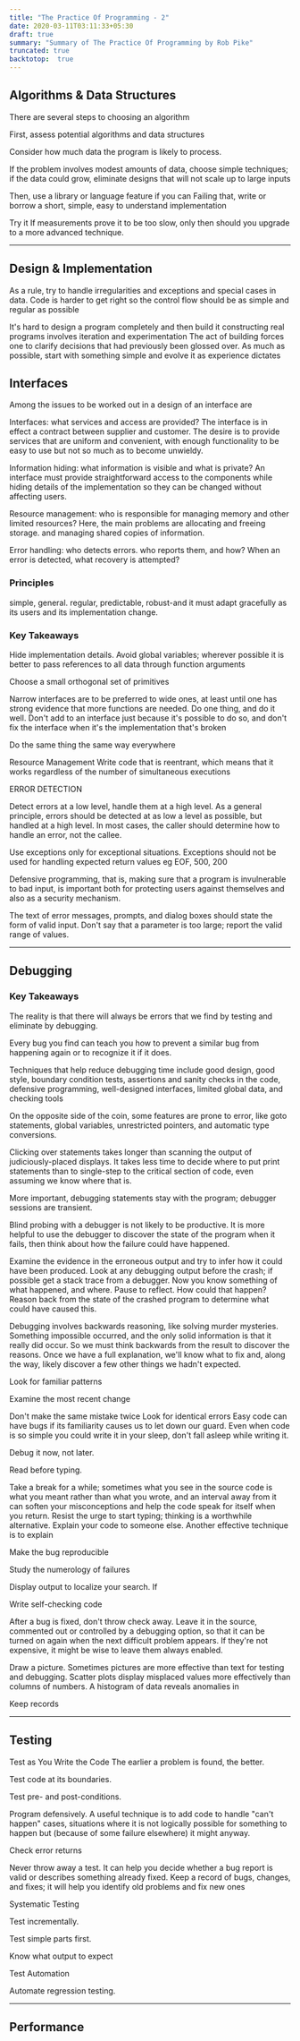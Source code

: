 ```yaml
---
title: "The Practice Of Programming - 2"
date: 2020-03-11T03:11:33+05:30
draft: true
summary: "Summary of The Practice Of Programming by Rob Pike"
truncated: true
backtotop:  true
---
```


## Algorithms & Data Structures

There are several steps to choosing an algorithm

First, assess potential algorithms and data structures

Consider how much data the program is likely to process.

If the problem involves modest amounts of data, choose simple techniques; if the data
could grow, eliminate designs that will not scale up to large inputs

Then, use a library or language feature if you can
Failing that, write or borrow a short, simple, easy to understand implementation

Try it
If measurements prove it to be too slow, only then should you upgrade to a more advanced technique.

------------------------

## Design & Implementation

As a rule, try to handle irregularities and exceptions and special cases in data.
Code is harder to get right so the control flow should be as simple and regular as possible

It's hard to design a program completely and then build it
constructing real programs involves iteration and experimentation
The act of building forces one to clarify decisions that had previously been glossed over.
As much as possible, start with something simple and evolve it as experience dictates

## Interfaces

Among the issues to be worked out in a design of an interface are

Interfaces: what services and access are provided? The interface is in effect a
contract between supplier and customer. The desire is to provide services that
are uniform and convenient, with enough functionality to be easy to use but not
so much as to become unwieldy.

Information hiding: what information is visible and what is private? An interface
must provide straightforward access to the components while hiding details
of the implementation so they can be changed without affecting users.

Resource management: who is responsible for managing memory and other
limited resources? Here, the main problems are allocating and freeing storage.
and managing shared copies of information.

Error handling: who detects errors. who reports them, and how? When an error
is detected, what recovery is attempted?

### Principles

simple, general. regular,
predictable, robust-and it must adapt gracefully as its users and its implementation change.

### Key Takeaways

Hide implementation details.
Avoid global variables;
wherever possible it is better to pass references to all data
through function arguments

Choose a small orthogonal set of primitives

Narrow interfaces are to be preferred to wide ones, at least until one has strong
evidence that more functions are needed. Do one thing, and do it well. Don't add to
an interface just because it's possible to do so, and don't fix the interface when it's the
implementation that's broken

Do the same thing the same way everywhere

Resource Management
Write code that is reentrant, which means
that it works regardless of the number of simultaneous executions

ERROR DETECTION

Detect errors at a low level, handle them at a high level.
As a general principle,
errors should be detected at as low a level as possible, but handled at a high level. In
most cases, the caller should determine how to handle an error, not the callee.

Use exceptions only for exceptional situations.
Exceptions should not be used for handling
expected return values eg EOF, 500, 200

Defensive programming, that is, making sure that a program is invulnerable to bad
input, is important both for protecting users against themselves and also as a security
mechanism.

The text of error messages, prompts, and dialog boxes should state the form of
valid input. Don't say that a parameter is too large; report the valid range of values.

------------------------

## Debugging

### Key Takeaways

The reality is that there will always be errors that we find by testing and eliminate by debugging.

 Every bug you find can teach you how to prevent a similar bug from happening again or to recognize it if it does.

Techniques that help reduce debugging time
include good design, good style, boundary condition tests, assertions and sanity
checks in the code, defensive programming, well-designed interfaces, limited global
data, and checking tools

On the opposite side of the coin, some features are prone to error, like
goto statements, global variables, unrestricted pointers, and automatic type conversions.

Clicking over statements takes longer than scanning the output of
judiciously-placed displays. It takes less time to decide where to put print statements
than to single-step to the critical section of code, even assuming we know where that
is.

More important, debugging statements stay with the program; debugger sessions
are transient.

Blind probing with a debugger is not likely to be productive. It is more helpful to
use the debugger to discover the state of the program when it fails, then think about
how the failure could have happened.

Examine the evidence in the erroneous output and try to infer how it could have been
produced. Look at any debugging output before the crash; if possible get a stack trace
from a debugger. Now you know something of what happened, and where. Pause to
reflect. How could that happen? Reason back from the state of the crashed program
to determine what could have caused this.

Debugging involves backwards reasoning, like solving murder mysteries. Something
impossible occurred, and the only solid information is that it really did occur.
So we must think backwards from the result to discover the reasons. Once we have a
full explanation, we'll know what to fix and, along the way, likely discover a few
other things we hadn't expected.

Look for familiar patterns

Examine the most recent change

Don't make the same mistake twice
Look for  identical errors
Easy code can have bugs if its familiarity causes us to let down our guard. Even
when code is so simple you could write it in your sleep, don't fall asleep while writing
it.

Debug it now, not later.

Read before typing.

Take a break for a while; sometimes what you see in the source code is what you
meant rather than what you wrote, and an interval away from it can soften your misconceptions
and help the code speak for itself when you return.
Resist the urge to start typing; thinking is a worthwhile alternative.
Explain your code to someone else. Another effective technique is to explain

Make the bug reproducible

Study the numerology of failures

Display output to localize your search. If

Write self-checking code

After a bug is fixed, don't throw check away. Leave it in the source, commented
out or controlled by a debugging option, so that it can be turned on again when the
next difficult problem appears.
If they're not expensive, it might be wise to leave them always enabled.

Draw a picture. Sometimes pictures are more effective than text for testing and
debugging. Scatter plots display misplaced values more effectively
than columns of numbers. A histogram of data reveals anomalies in

Keep records

------------------------

## Testing

Test as You Write the Code
The earlier a problem is found, the better.

Test code at its boundaries.

Test pre- and post-conditions.

Program defensively. A useful technique is to add code to handle "can't happen"
cases, situations where it is not logically possible for something to happen but
(because of some failure elsewhere) it might anyway.

Check error returns

Never throw away a test. It can help you decide whether a bug report is valid or
describes something already fixed. Keep a record of bugs, changes, and fixes; it will
help you identify old problems and fix new ones

Systematic Testing

Test incrementally.

Test simple parts first.

Know what output to expect

Test Automation

Automate regression testing.

------------------------

## Performance
